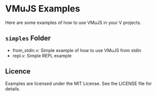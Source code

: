 # VMuJS Examples

Here are some examples of how to use VMuJS in your V projects.

## `simples` Folder
- from_stdin.v: Simple example of how to use VMuJS from stdin
- repl.v: Simple REPL example

## Licence

Examples are licensed under the MIT License. See the LICENSE file for details.
